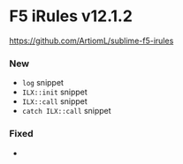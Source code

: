 # F5 iRules v12.1.2
https://github.com/ArtiomL/sublime-f5-irules

### New
- `log` snippet
- `ILX::init` snippet
- `ILX::call` snippet
- `catch ILX::call` snippet

### Fixed
-
